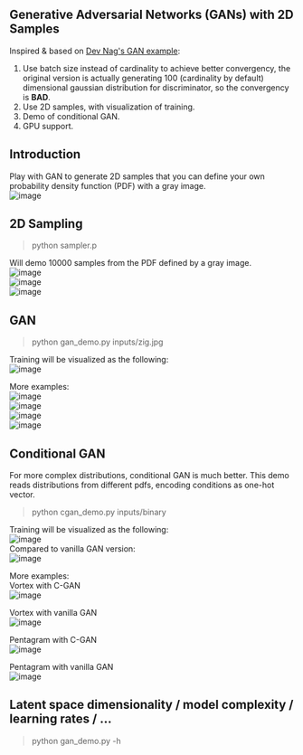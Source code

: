 ## Generative Adversarial Networks (GANs) with 2D Samples
Inspired & based on [Dev Nag's GAN example](https://github.com/devnag/pytorch-generative-adversarial-networks):  
1) Use batch size instead of cardinality to achieve better convergency, the original version is actually generating 100 (cardinality by default) dimensional gaussian distribution for discriminator, so the convergency is **BAD**.   
2) Use 2D samples, with visualization of training.  
3) Demo of conditional GAN.  
4) GPU support. 


## Introduction
Play with GAN to generate 2D samples that you can define your own probability density function (PDF) with a gray image.  
![image](https://github.com/tangzhenyu/cv_dl/blob/master/interesting_projests/gan_n_cgan_2d_example/gan_n_cgan_2d/example_z.jpg)  

## 2D Sampling
> python sampler.p

Will demo 10000 samples from the PDF defined by a gray image.  
![image](https://github.com/tangzhenyu/cv_dl/blob/master/interesting_projests/gan_n_cgan_2d_example/gan_n_cgan_2d/test_2d_sampling_batman.png)  
![image](https://github.com/tangzhenyu/cv_dl/blob/master/interesting_projests/gan_n_cgan_2d_example/gan_n_cgan_2d/test_2d_sampling_binary.png)  
![image](https://github.com/tangzhenyu/cv_dl/blob/master/interesting_projests/gan_n_cgan_2d_example/gan_n_cgan_2d/test_2d_sampling_triangle.png)  

## GAN
> python gan_demo.py inputs/zig.jpg  

Training will be visualized as the following:  
![image](https://github.com/tangzhenyu/cv_dl/blob/master/interesting_projests/gan_n_cgan_2d_example/gan_n_cgan_2d/gan_zig.gif)

More examples:  
![image](https://github.com/tangzhenyu/cv_dl/blob/master/interesting_projests/gan_n_cgan_2d_example/gan_n_cgan_2d/gan_Z.gif)  
![image](https://github.com/tangzhenyu/cv_dl/blob/master/interesting_projests/gan_n_cgan_2d_example/gan_n_cgan_2d/gan_triangle.gif)  
![image](https://github.com/tangzhenyu/cv_dl/blob/master/interesting_projests/gan_n_cgan_2d_example/gan_n_cgan_2d/gan_circle.gif)  
![image](https://github.com/tangzhenyu/cv_dl/blob/master/interesting_projests/gan_n_cgan_2d_example/gan_n_cgan_2d/gan_random.gif)

## Conditional GAN
For more complex distributions, conditional GAN is much better. This demo reads distributions from different pdfs, encoding conditions as one-hot vector.

> python cgan_demo.py inputs/binary

Training will be visualized as the following:  
![image](https://github.com/tangzhenyu/cv_dl/blob/master/interesting_projests/gan_n_cgan_2d_example/gan_n_cgan_2d/cgan_binary.gif)  
Compared to vanilla GAN version:  
![image](https://github.com/tangzhenyu/cv_dl/blob/master/interesting_projests/gan_n_cgan_2d_example/gan_n_cgan_2d/gan_binary.gif)  

More examples:  
Vortex with C-GAN  
![image](https://github.com/tangzhenyu/cv_dl/blob/master/interesting_projests/gan_n_cgan_2d_example/gan_n_cgan_2d/cgan_vortex.gif)  

Vortex with vanilla GAN  
![image](https://github.com/tangzhenyu/cv_dl/blob/master/interesting_projests/gan_n_cgan_2d_example/gan_n_cgan_2d/gan_vortex.gif)  

Pentagram with C-GAN  
![image](https://github.com/tangzhenyu/cv_dl/blob/master/interesting_projests/gan_n_cgan_2d_example/gan_n_cgan_2d/cgan_penta.gif)  

Pentagram with vanilla GAN  
![image](https://github.com/tangzhenyu/cv_dl/blob/master/interesting_projests/gan_n_cgan_2d_example/gan_n_cgan_2d/gan_penta.gif)  

## Latent space dimensionality / model complexity / learning rates / ...
> python gan_demo.py -h  

